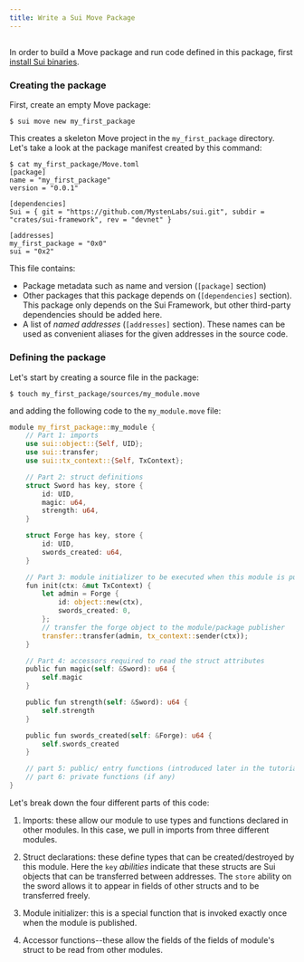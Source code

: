 ```yaml
---
title: Write a Sui Move Package
---
```


##

In order to build a Move package and run code defined in this package, first [install Sui binaries](../install.md#binaries).

### Creating the package

First, create an empty Move package:

``` shell
$ sui move new my_first_package
```

This creates a skeleton Move project in the `my_first_package` directory. Let's take a look at the package manifest created by this command:

```shell
$ cat my_first_package/Move.toml
[package]
name = "my_first_package"
version = "0.0.1"

[dependencies]
Sui = { git = "https://github.com/MystenLabs/sui.git", subdir = "crates/sui-framework", rev = "devnet" }

[addresses]
my_first_package = "0x0"
sui = "0x2"
```

This file contains:
* Package metadata such as name and version (`[package]` section)
* Other packages that this package depends on (`[dependencies]` section). This package only depends on the Sui Framework, but other third-party dependencies should be added here.
* A list of *named addresses* (`[addresses]` section). These names can be used as convenient aliases for the given addresses in the source code.


### Defining the package

Let's start by creating a source file in the package:

``` shell
$ touch my_first_package/sources/my_module.move
```

and adding the following code to the `my_module.move` file:

```rust
module my_first_package::my_module {
    // Part 1: imports
    use sui::object::{Self, UID};
    use sui::transfer;
    use sui::tx_context::{Self, TxContext};

    // Part 2: struct definitions
    struct Sword has key, store {
        id: UID,
        magic: u64,
        strength: u64,
    }

    struct Forge has key, store {
        id: UID,
        swords_created: u64,
    }

    // Part 3: module initializer to be executed when this module is published
    fun init(ctx: &mut TxContext) {
        let admin = Forge {
            id: object::new(ctx),
            swords_created: 0,
        };
        // transfer the forge object to the module/package publisher
        transfer::transfer(admin, tx_context::sender(ctx));
    }

    // Part 4: accessors required to read the struct attributes
    public fun magic(self: &Sword): u64 {
        self.magic
    }

    public fun strength(self: &Sword): u64 {
        self.strength
    }

    public fun swords_created(self: &Forge): u64 {
        self.swords_created
    }

    // part 5: public/ entry functions (introduced later in the tutorial)
    // part 6: private functions (if any)
}
```

Let's break down the four different parts of this code:

1. Imports: these allow our module to use types and functions declared in other modules. In this case, we pull in imports from three different modules.

2. Struct declarations: these define types that can be created/destroyed by this module. Here the `key` *abilities* indicate that these structs are Sui objects that can be transferred between addresses. The `store` ability on the sword allows it to appear in fields of other structs and to be transferred freely.

3. Module initializer: this is a special function that is invoked exactly once when the module is published.

4. Accessor functions--these allow the fields of the fields of module's struct to be read from other modules.
